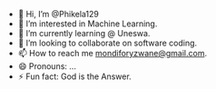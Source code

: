 - 👋 Hi, I’m @Phikela129
- 👀 I’m interested in Machine Learning.
- 🌱 I’m currently learning @ Uneswa.
- 💞️ I’m looking to collaborate on software coding.
- 📫 How to reach me mondiforyzwane@gmail.com.
- 😄 Pronouns: ...
- ⚡ Fun fact: God is the Answer.

<!---
Phikela129/Phikela129 is a ✨ special ✨ repository because its `README.md` (this file) appears on your GitHub profile.
You can click the Preview link to take a look at your changes.
--->
